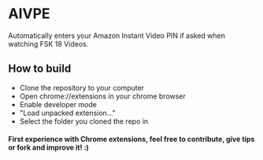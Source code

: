 # AIVPE
Automatically enters your Amazon Instant Video PIN if asked when watching FSK 18 Videos.

## How to build

- Clone the repository to your computer
- Open chrome://extensions in your chrome browser
- Enable developer mode
- "Load unpacked extension..."
- Select the folder you cloned the repo in

#### First experience with Chrome extensions, feel free to contribute, give tips or fork and improve it! :)
